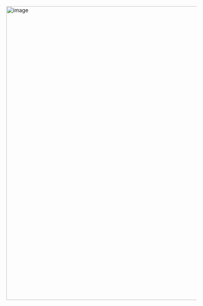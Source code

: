 
<img width="1213" height="779" alt="image" src="https://github.com/user-attachments/assets/d667de78-c277-455b-bb84-5162cc7ce9cb" />
